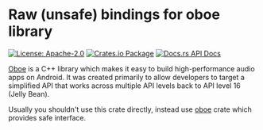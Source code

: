 # Raw (unsafe) bindings for **oboe** library

[![License: Apache-2.0](https://img.shields.io/badge/License-Apache--2.0-brightgreen.svg)](https://opensource.org/licenses/Apache-2.0)
[![Crates.io Package](https://img.shields.io/crates/v/oboe-sys.svg?style=popout)](https://crates.io/crates/oboe-sys)
[![Docs.rs API Docs](https://docs.rs/oboe-sys/badge.svg)](https://docs.rs/oboe-sys)

[Oboe](https://github.com/google/oboe) is a C++ library which makes it easy to build high-performance audio apps on Android. It was created primarily to allow developers to target a simplified API that works across multiple API levels back to API level 16 (Jelly Bean).

Usually you shouldn't use this crate directly, instead use [oboe](https://crates.io/crates/oboe) crate which provides safe interface.
